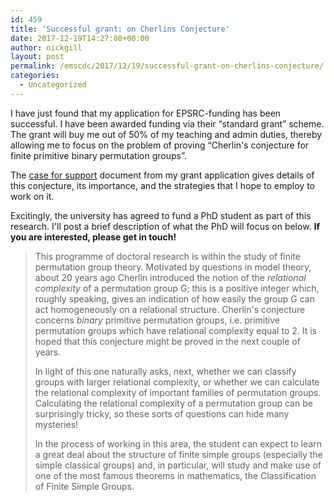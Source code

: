 ```yaml
---
id: 459
title: 'Successful grant: on Cherlins Conjecture'
date: 2017-12-19T14:27:08+00:00
author: nickgill
layout: post
permalink: /emscdc/2017/12/19/successful-grant-on-cherlins-conjecture/
categories:
  - Uncategorized
---
```


I have just found that my application for EPSRC-funding has been successful. I have been awarded funding via their &#8220;standard grant&#8221; scheme. The grant will buy me out of 50% of my teaching and admin duties, thereby allowing me to focus on the problem of proving &#8220;Cherlin's conjecture for finite primitive binary permutation groups&#8221;.

The [case for support](/caseforsupport_cherlin.pdf) document from my grant application gives details of this conjecture, its importance, and the strategies that I hope to employ to work on it.

Excitingly, the university has agreed to fund a PhD student as part of this research. I'll post a brief description of what the PhD will focus on below. **If you are interested, please get in touch!**

> This programme of doctoral research is within the study of finite permutation group theory. Motivated by questions in model theory, about 20 years ago Cherlin introduced the notion of the *relational complexity* of a permutation group G; this is a positive integer which, roughly speaking, gives an indication of how easily the group G can act homogeneously on a relational structure. Cherlin's conjecture concerns *binary* primitive permutation groups, i.e. primitive permutation groups which have relational complexity equal to 2. It is hoped that this conjecture might be proved in the next couple of years.
> 
>  In light of this one naturally asks, next, whether we can classify groups with larger relational complexity, or whether we can calculate the relational complexity of important families of permutation groups. Calculating the relational complexity of a permutation group can be surprisingly tricky, so these sorts of questions can hide many mysteries!
> 
> In the process of working in this area, the student can expect to learn a great deal about the structure of finite simple groups (especially the simple classical groups) and, in particular, will study and make use of one of the most famous theorems in mathematics, the Classification of Finite Simple Groups.
